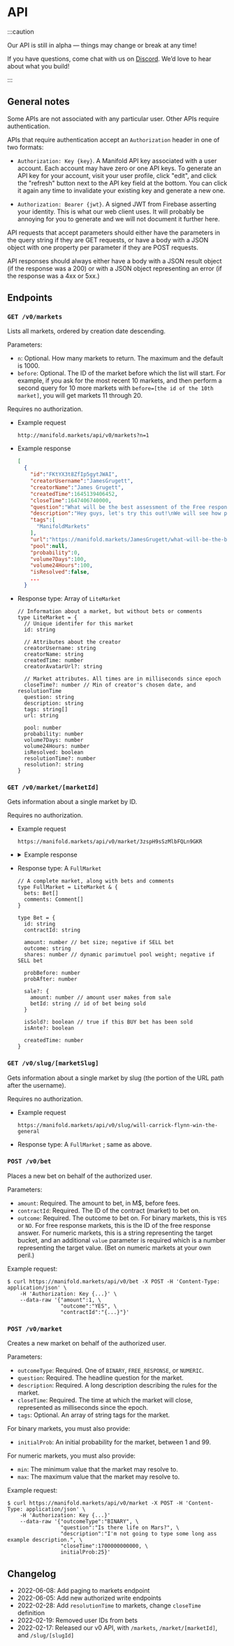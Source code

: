 # API

:::caution

Our API is still in alpha — things may change or break at any time!

If you have questions, come chat with us on [Discord](https://discord.com/invite/eHQBNBqXuh). We’d love to hear about what you build!

:::

## General notes

Some APIs are not associated with any particular user. Other APIs require authentication.

APIs that require authentication accept an `Authorization` header in one of two formats:

- `Authorization: Key {key}`. A Manifold API key associated with a user
  account. Each account may have zero or one API keys. To generate an API key
  for your account, visit your user profile, click "edit", and click the
  "refresh" button next to the API key field at the bottom. You can click it
  again any time to invalidate your existing key and generate a new one.

- `Authorization: Bearer {jwt}`. A signed JWT from Firebase asserting your
  identity. This is what our web client uses. It will probably be annoying for
  you to generate and we will not document it further here.

API requests that accept parameters should either have the parameters in the
query string if they are GET requests, or have a body with a JSON object with
one property per parameter if they are POST requests.

API responses should always either have a body with a JSON result object (if
the response was a 200) or with a JSON object representing an error (if the
response was a 4xx or 5xx.)

## Endpoints

### `GET /v0/markets`

Lists all markets, ordered by creation date descending.

Parameters:

- `n`: Optional. How many markets to return. The maximum and the default is 1000.
- `before`: Optional. The ID of the market before which the list will start. For
  example, if you ask for the most recent 10 markets, and then perform a second
  query for 10 more markets with `before=[the id of the 10th market]`, you will
  get markets 11 through 20.

Requires no authorization.

- Example request
  ```
  http://manifold.markets/api/v0/markets?n=1
  ```
- Example response
  ```json
  [
    {
      "id":"FKtYX3t8ZfIp5gytJWAI",
      "creatorUsername":"JamesGrugett",
      "creatorName":"James Grugett",
      "createdTime":1645139406452,
      "closeTime":1647406740000,
      "question":"What will be the best assessment of the Free response feature on March 15th?",
      "description":"Hey guys, let's try this out!\nWe will see how people use the new Free response market type over the next month. Then I will pick the answer that I think best describes the consensus view of this feature on March 15th. Cheers.",
      "tags":[
        "ManifoldMarkets"
      ],
      "url":"https://manifold.markets/JamesGrugett/what-will-be-the-best-assessment-of",
      "pool":null,
      "probability":0,
      "volume7Days":100,
      "volume24Hours":100,
      "isResolved":false,
      ...
    }
  ```
- Response type: Array of `LiteMarket`

  ```tsx
  // Information about a market, but without bets or comments
  type LiteMarket = {
    // Unique identifer for this market
    id: string

    // Attributes about the creator
    creatorUsername: string
    creatorName: string
    createdTime: number
    creatorAvatarUrl?: string

    // Market attributes. All times are in milliseconds since epoch
    closeTime?: number // Min of creator's chosen date, and resolutionTime
    question: string
    description: string
    tags: string[]
    url: string

    pool: number
    probability: number
    volume7Days: number
    volume24Hours: number
    isResolved: boolean
    resolutionTime?: number
    resolution?: string
  }
  ```

### `GET /v0/market/[marketId]`

Gets information about a single market by ID.

Requires no authorization.

- Example request

  ```
  https://manifold.markets/api/v0/market/3zspH9sSzMlbFQLn9GKR
  ```

- <details><summary>Example response</summary><p>

  ```json
  {
    "id": "3zspH9sSzMlbFQLn9GKR",
    "creatorUsername": "Austin",
    "creatorName": "Austin Chen",
    "createdTime": 1644103005345,
    "closeTime": 1667894340000,
    "question": "Will Carrick Flynn win the general election for Oregon's 6th District?",
    "description": "The Effective Altruism movement usually stays out of politics, but here is a recent, highly-upvoted endorsement of donating to Carrick Flynn as a high-impact area: https://forum.effectivealtruism.org/posts/Qi9nnrmjwNbBqWbNT/the-best-usd5-800-i-ve-ever-donated-to-pandemic-prevention\nFurther reading: https://ballotpedia.org/Oregon%27s_6th_Congressional_District_election,_2022\n\n#EffectiveAltruism #Politics",
    "tags": ["EffectiveAltruism", "Politics"],
    "url": "https://manifold.markets/Austin/will-carrick-flynn-win-the-general",
    "pool": 400.0916328426886,
    "probability": 0.34455568984059187,
    "volume7Days": 326.9083671573114,
    "volume24Hours": 0,
    "isResolved": false,
    "bets": [
      {
        "createdTime": 1644103005345,
        "isAnte": true,
        "shares": 83.66600265340756,
        "userId": "igi2zGXsfxYPgB0DJTXVJVmwCOr2",
        "amount": 70,
        "probAfter": 0.3,
        "probBefore": 0.3,
        "id": "E1MjiVYBM0GkqRXhv5cR",
        "outcome": "NO",
        "contractId": "3zspH9sSzMlbFQLn9GKR"
      },
      {
        "contractId": "3zspH9sSzMlbFQLn9GKR",
        "probAfter": 0.3,
        "shares": 54.77225575051661,
        "userId": "igi2zGXsfxYPgB0DJTXVJVmwCOr2",
        "isAnte": true,
        "createdTime": 1644103005345,
        "id": "jn3iIGwD5f0vxOHxo62o",
        "amount": 30,
        "probBefore": 0.3,
        "outcome": "YES"
      },
      {
        "shares": 11.832723364874056,
        "probAfter": 0.272108843537415,
        "userId": "PkBnU8cAZiOLa0fjxiUzMKsFMYZ2",
        "contractId": "3zspH9sSzMlbFQLn9GKR",
        "outcome": "NO",
        "amount": 10,
        "id": "f6sHBab6lbGw9PsnVXdc",
        "probBefore": 0.3,
        "createdTime": 1644203305863
      },
      {
        "userId": "BTksWMdCeHfDitWVaAZdjLSdu3o1",
        "amount": 10,
        "id": "Vfui2KOQwy7gkRPP7xc6",
        "shares": 18.12694184700382,
        "outcome": "YES",
        "createdTime": 1644212358699,
        "contractId": "3zspH9sSzMlbFQLn9GKR",
        "probBefore": 0.272108843537415,
        "probAfter": 0.3367768595041322
      },
      {
        "contractId": "3zspH9sSzMlbFQLn9GKR",
        "probAfter": 0.3659259259259259,
        "userId": "BTksWMdCeHfDitWVaAZdjLSdu3o1",
        "probBefore": 0.3367768595041322,
        "amount": 5,
        "outcome": "YES",
        "createdTime": 1644433184238,
        "id": "eGI1VwAWF822LkcmOUot",
        "shares": 8.435122540124937
      },
      {
        "userId": "NHA7Gv9nNpb7b60GpLD3oFkBvPa2",
        "shares": 59.79133423528123,
        "amount": 50,
        "probAfter": 0.24495867768595042,
        "contractId": "3zspH9sSzMlbFQLn9GKR",
        "createdTime": 1644693685223,
        "probBefore": 0.3659259259259259,
        "id": "fbU0DbmDWMnubggpQotw",
        "outcome": "NO"
      },
      {
        "amount": 25,
        "userId": "iXw2OSyhs0c4QW2fAfK3yqmaYDv1",
        "probAfter": 0.20583333333333328,
        "outcome": "NO",
        "shares": 28.3920247989266,
        "contractId": "3zspH9sSzMlbFQLn9GKR",
        "createdTime": 1644695698202,
        "id": "k9hyljJD3MMXK2OYxTsR",
        "probBefore": 0.24495867768595042
      },
      {
        "createdTime": 1644716782308,
        "shares": 11.17480183821209,
        "probBefore": 0.20583333333333328,
        "userId": "clvYFhVDzccYu20OUc5NBKJyDxj2",
        "probAfter": 0.1927679500520291,
        "id": "yYkZ4JpLgZHrRQUugpCD",
        "outcome": "NO",
        "contractId": "3zspH9sSzMlbFQLn9GKR",
        "amount": 10
      },
      {
        "contractId": "3zspH9sSzMlbFQLn9GKR",
        "outcome": "YES",
        "amount": 30,
        "id": "IU2Hb1DesgKIN140BkhE",
        "shares": 58.893424111838016,
        "createdTime": 1644736846538,
        "probBefore": 0.1927679500520291,
        "userId": "BTksWMdCeHfDitWVaAZdjLSdu3o1",
        "probAfter": 0.3289359861591695
      },
      {
        "isSold": true,
        "userId": "5zeWhzi9nlNNf5C9TVjshAN7QOd2",
        "createdTime": 1644751343436,
        "outcome": "NO",
        "contractId": "3zspH9sSzMlbFQLn9GKR",
        "amount": 25,
        "probBefore": 0.3289359861591695,
        "id": "fkCxVH7THaDbEhyJjXVk",
        "probAfter": 0.2854194032651529,
        "shares": 30.022082866721178
      },
      {
        "probAfter": 0.2838618650900295,
        "id": "Ao05LRRMXVWw8d7LtwhL",
        "outcome": "NO",
        "probBefore": 0.2854194032651529,
        "shares": 1.1823269994736165,
        "userId": "pUF3dMs9oLNpgU2LYtFmodaoDow1",
        "amount": 1,
        "contractId": "3zspH9sSzMlbFQLn9GKR",
        "createdTime": 1644768321860
      },
      {
        "id": "LJ8H8DTuK7CH9vN3u0Sd",
        "createdTime": 1644771352663,
        "shares": 113.5114039238785,
        "probAfter": 0.17510453314667793,
        "outcome": "NO",
        "amount": 100,
        "probBefore": 0.2838618650900295,
        "contractId": "3zspH9sSzMlbFQLn9GKR",
        "userId": "ebX5nzwrs8V0M5UynWvbtcj7KAI2"
      },
      {
        "outcome": "YES",
        "amount": 20,
        "probBefore": 0.17510453314667793,
        "id": "TECEF9I5FqTqt6uTIsJX",
        "contractId": "3zspH9sSzMlbFQLn9GKR",
        "createdTime": 1644805061501,
        "shares": 43.88281646028875,
        "userId": "lHxg3179e4amWm5LJhJoJrcWK482",
        "probAfter": 0.24160019644701852
      },
      {
        "amount": -25.908367157311375,
        "id": "G3u2EzETWOyrGo15wtiQ",
        "outcome": "NO",
        "createdTime": 1644847494264,
        "sale": {
          "betId": "fkCxVH7THaDbEhyJjXVk",
          "amount": 25.862948799445807
        },
        "probAfter": 0.26957595409437557,
        "shares": -30.022082866721178,
        "probBefore": 0.24160019644701852,
        "contractId": "3zspH9sSzMlbFQLn9GKR",
        "userId": "5zeWhzi9nlNNf5C9TVjshAN7QOd2"
      },
      {
        "createdTime": 1644853733891,
        "userId": "lbTXACtCnIacKDloKfXxYkDn0zM2",
        "amount": 10,
        "id": "z443uCkbYRLZW9QdXu1u",
        "probAfter": 0.25822886066938844,
        "contractId": "3zspH9sSzMlbFQLn9GKR",
        "outcome": "NO",
        "shares": 11.655141043149968,
        "probBefore": 0.26957595409437557
      },
      {
        "userId": "BTksWMdCeHfDitWVaAZdjLSdu3o1",
        "amount": 15,
        "shares": 28.311399392675895,
        "id": "axoryV664uzHZ0jzWSXR",
        "outcome": "YES",
        "probBefore": 0.25822886066938844,
        "contractId": "3zspH9sSzMlbFQLn9GKR",
        "createdTime": 1644863335939,
        "probAfter": 0.3033936853512369
      },
      {
        "createdTime": 1644987330420,
        "id": "jHAYDdZRkDw3lFoDXdmm",
        "shares": 26.353902809992064,
        "userId": "BTksWMdCeHfDitWVaAZdjLSdu3o1",
        "contractId": "3zspH9sSzMlbFQLn9GKR",
        "probAfter": 0.34455568984059187,
        "probBefore": 0.3033936853512369,
        "amount": 15,
        "outcome": "YES"
      }
    ],
    "comments": [
      {
        "contractId": "3zspH9sSzMlbFQLn9GKR",
        "userUsername": "Celer",
        "userAvatarUrl": "https://lh3.googleusercontent.com/a/AATXAJwp0vAolZgOmT7GbzFq7mOf8lr0BFEB_LqWWfZk=s96-c",
        "userId": "NHA7Gv9nNpb7b60GpLD3oFkBvPa2",
        "text": "It's a D+3 district, and the person we're pushing is functionally an outsider. I maxed my donation, but 25%, what I bought down to, implying even odds on both the general and the primary, seems if anything optimistic.",
        "createdTime": 1644693740967,
        "id": "fbU0DbmDWMnubggpQotw",
        "betId": "fbU0DbmDWMnubggpQotw",
        "userName": "Celer"
      }
    ]
  }
  ```

    </p>
  </details>

- Response type: A `FullMarket`

  ```tsx
  // A complete market, along with bets and comments
  type FullMarket = LiteMarket & {
    bets: Bet[]
    comments: Comment[]
  }

  type Bet = {
    id: string
    contractId: string

    amount: number // bet size; negative if SELL bet
    outcome: string
    shares: number // dynamic parimutuel pool weight; negative if SELL bet

    probBefore: number
    probAfter: number

    sale?: {
      amount: number // amount user makes from sale
      betId: string // id of bet being sold
    }

    isSold?: boolean // true if this BUY bet has been sold
    isAnte?: boolean

    createdTime: number
  }
  ```

### `GET /v0/slug/[marketSlug]`

Gets information about a single market by slug (the portion of the URL path after the username).

Requires no authorization.

- Example request
  ```
  https://manifold.markets/api/v0/slug/will-carrick-flynn-win-the-general
  ```
- Response type: A `FullMarket` ; same as above.

### `POST /v0/bet`

Places a new bet on behalf of the authorized user.

Parameters:

- `amount`: Required. The amount to bet, in M$, before fees.
- `contractId`: Required. The ID of the contract (market) to bet on.
- `outcome`: Required. The outcome to bet on. For binary markets, this is `YES`
  or `NO`. For free response markets, this is the ID of the free response
  answer. For numeric markets, this is a string representing the target bucket,
  and an additional `value` parameter is required which is a number representing
  the target value. (Bet on numeric markets at your own peril.)

Example request:

```
$ curl https://manifold.markets/api/v0/bet -X POST -H 'Content-Type: application/json' \
    -H 'Authorization: Key {...}' \
    --data-raw '{"amount":1, \
                 "outcome":"YES", \
                 "contractId":"{...}"}'
```

### `POST /v0/market`

Creates a new market on behalf of the authorized user.

Parameters:

- `outcomeType`: Required. One of `BINARY`, `FREE_RESPONSE`, or `NUMERIC`.
- `question`: Required. The headline question for the market.
- `description`: Required. A long description describing the rules for the market.
- `closeTime`: Required. The time at which the market will close, represented as milliseconds since the epoch.
- `tags`: Optional. An array of string tags for the market.

For binary markets, you must also provide:

- `initialProb`: An initial probability for the market, between 1 and 99.

For numeric markets, you must also provide:

- `min`: The minimum value that the market may resolve to.
- `max`: The maximum value that the market may resolve to.

Example request:

```
$ curl https://manifold.markets/api/v0/market -X POST -H 'Content-Type: application/json' \
    -H 'Authorization: Key {...}'
    --data-raw '{"outcomeType":"BINARY", \
                 "question":"Is there life on Mars?", \
                 "description":"I'm not going to type some long ass example description.", \
                 "closeTime":1700000000000, \
                 initialProb:25}'
```

## Changelog

- 2022-06-08: Add paging to markets endpoint
- 2022-06-05: Add new authorized write endpoints
- 2022-02-28: Add `resolutionTime` to markets, change `closeTime` definition
- 2022-02-19: Removed user IDs from bets
- 2022-02-17: Released our v0 API, with `/markets`, `/market/[marketId]`, and `/slug/[slugId]`
